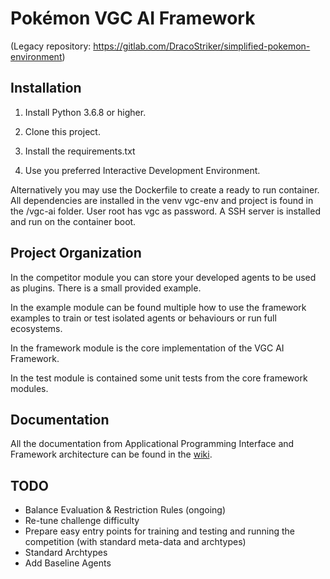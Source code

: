 # Pokémon VGC AI Framework

(Legacy repository: https://gitlab.com/DracoStriker/simplified-pokemon-environment)

## Installation

1. Install Python 3.6.8 or higher.

2. Clone this project.

3. Install the requirements.txt

4. Use you preferred Interactive Development Environment.

Alternatively you may use the Dockerfile to create a ready to run container. All dependencies are installed in the venv
vgc-env and project is found in the /vgc-ai folder. User root has vgc as password. A SSH server is installed and run on
the container boot.

## Project Organization

In the competitor module you can store your developed agents to be used as plugins. There is a small provided example.

In the example module can be found multiple how to use the framework examples to train or test isolated agents or
behaviours or run full ecosystems.

In the framework module is the core implementation of the VGC AI Framework.

In the test module is contained some unit tests from the core framework modules.

## Documentation

All the documentation from Applicational Programming Interface and Framework architecture can be found in
the [wiki](https://gitlab.com/DracoStriker/pokemon-vgc-engine/-/wikis/home).

## TODO

* Balance Evaluation & Restriction Rules (ongoing)
* Re-tune challenge difficulty
* Prepare easy entry points for training and testing and running the competition (with standard meta-data and archtypes)
* Standard Archtypes
* Add Baseline Agents